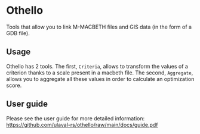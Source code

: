 # Othello
Tools that allow you to link M-MACBETH files and GIS data (in the form of a GDB file).

## Usage
Othello has 2 tools.
The first, `Criteria`, allows to transform the values of a criterion thanks to a scale present in a macbeth file.
The second, `Aggregate`, allows you to aggregate all these values in order to calculate an optimization score.


## User guide
Please see the user guide for more detailed information:
https://github.com/ulaval-rs/othello/raw/main/docs/guide.pdf
